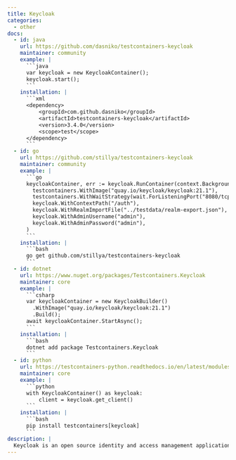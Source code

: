```yaml
---
title: Keycloak
categories:
  - other
docs:
  - id: java
    url: https://github.com/dasniko/testcontainers-keycloak
    maintainer: community
    example: |
      ```java
      var keycloak = new KeycloakContainer();
      keycloak.start();
      ```
    installation: |
      ```xml
      <dependency>
          <groupId>com.github.dasniko</groupId>
          <artifactId>testcontainers-keycloak</artifactId>
          <version>3.4.0</version>
          <scope>test</scope>
      </dependency>
      ```
  - id: go
    url: https://github.com/stillya/testcontainers-keycloak
    maintainer: community
    example: |
      ```go
      keycloakContainer, err := keycloak.RunContainer(context.Background(),
        testcontainers.WithImage("quay.io/keycloak/keycloak:21.1"),
        testcontainers.WithWaitStrategy(wait.ForListeningPort("8080/tcp")),
        keycloak.WithContextPath("/auth"),
        keycloak.WithRealmImportFile("../testdata/realm-export.json"),
        keycloak.WithAdminUsername("admin"),
        keycloak.WithAdminPassword("admin"),
      )
      ```
    installation: |
      ```bash
      go get github.com/stillya/testcontainers-keycloak
      ```
  - id: dotnet
    url: https://www.nuget.org/packages/Testcontainers.Keycloak
    maintainer: core
    example: |
      ```csharp
      var keycloakContainer = new KeycloakBuilder()
        .WithImage("quay.io/keycloak/keycloak:21.1")
        .Build();
      await keycloakContainer.StartAsync();
      ```
    installation: |
      ```bash
      dotnet add package Testcontainers.Keycloak
      ```
  - id: python
    url: https://testcontainers-python.readthedocs.io/en/latest/modules/keycloak/README.html
    maintainer: core
    example: |
      ```python
      with KeycloakContainer() as keycloak:
          client = keycloak.get_client()
      ```
    installation: |
      ```bash
      pip install testcontainers[keycloak]
      ```
description: |
  Keycloak is an open source identity and access management application that provides user federation, strong authentication, user management, fine-grained authorization, and more.
---
```

